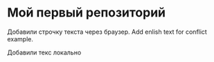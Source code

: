 # Мой первый репозиторий

Добавили строчку текста через браузер. Add enlish text for conflict example.

Добавили текс локально
